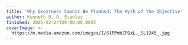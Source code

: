 ```yaml
---
title: 'Why Greatness Cannot Be Planned: The Myth of the Objective'
author: Kenneth O. O. Stanley
finished: 2025-02-24T00:00:00.000Z
coverImage: >-
  https://m.media-amazon.com/images/I/61PPmbZPGxL._SL1245_.jpg
---
```

